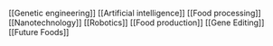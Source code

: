 [[Genetic engineering]]
[[Artificial intelligence]]
[[Food processing]]
[[Nanotechnology]]
[[Robotics]]
[[Food production]]
[[Gene Editing]]
[[Future Foods]]
